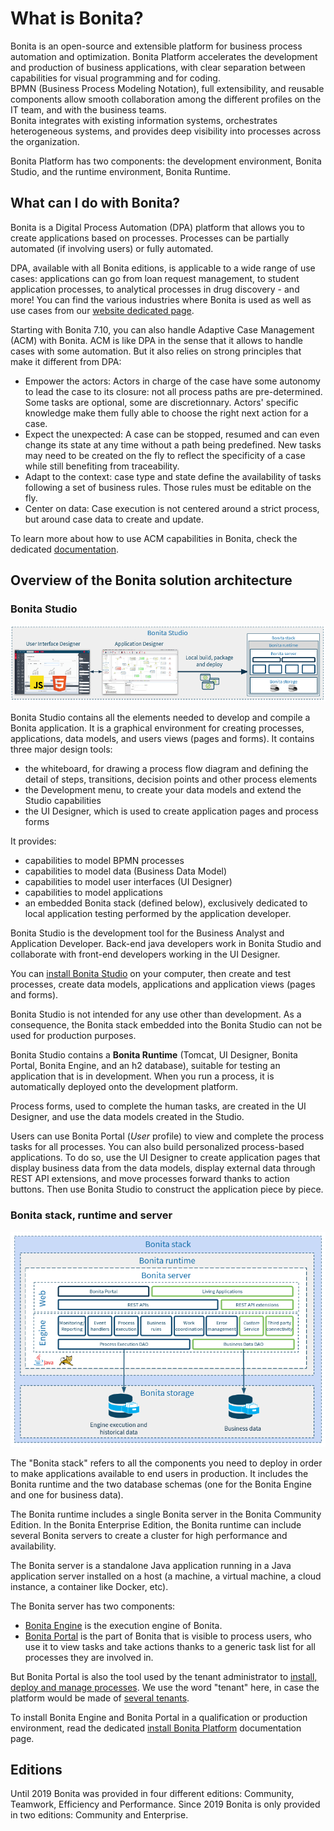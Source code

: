 # What is Bonita?

Bonita is an open-source and extensible platform for business process automation and optimization. Bonita Platform accelerates the development and production of business applications, with clear separation between capabilities for visual programming and for coding.  
BPMN (Business Process Modeling Notation), full extensibility, and reusable components allow smooth collaboration among the different profiles on the IT team, and with the business teams.  
Bonita integrates with existing information systems, orchestrates heterogeneous systems, and provides deep visibility into processes across the organization.

Bonita Platform has two components: the development environment, Bonita Studio, and the runtime environment, Bonita Runtime.

## What can I do with Bonita?

Bonita is a Digital Process Automation (DPA) platform that allows you to create applications based on processes. Processes can be partially automated (if involving users) or fully automated.

DPA, available with all Bonita editions, is applicable to a wide range of use cases: applications can go from loan request management, to student application processes, to analytical processes in drug discovery - and more! You can find the various industries where Bonita is used as well as use cases from our [website dedicated page](https://www.bonitasoft.com/industries).

Starting with Bonita 7.10, you can also handle Adaptive Case Management (ACM) with Bonita. 
ACM is like DPA in the sense that it allows to handle cases with some automation. But it also relies on strong principles that make it different from DPA: 
  - Empower the actors: 
    Actors in charge of the case have some autonomy to lead the case to its closure: not all process paths are pre-determined. Some tasks are optional, some are discretionnary. 
    Actors' specific knowledge make them fully able to choose the right next action for a case. 
  - Expect the unexpected: 
    A case can be stopped, resumed and can even change its state at any time without a path being predefined. New tasks may need to be created on the fly to reflect the specificity of a case while still benefiting from traceability.
  - Adapt to the context: case type and state define the availability of tasks following a set of business rules. Those rules must be editable on the fly.
  - Center on data: Case execution is not centered around a strict process, but around case data to create and update.

To learn more about how to use ACM capabilities in Bonita, check the dedicated [documentation](use-bonita-acm.md).

## Overview of the Bonita solution architecture

### Bonita Studio

![Bonita Studio architecture](images/getting-started-tutorial/what-is-bonita/architecture-bonita-studio.png)<!--{.img-responsive .img-thumbnail}-->

Bonita Studio contains all the elements needed to develop and compile a Bonita application. It is a graphical environment for creating processes, applications, data models, and users views (pages and forms). It contains three major design tools: 

* the whiteboard, for drawing a process flow diagram and defining the detail of steps, transitions, decision points and other process elements
* the Development menu, to create your data models and extend the Studio capabilities
* the UI Designer, which is used to create application pages and process forms

It provides:
- capabilities to model BPMN processes
- capabilities to model data (Business Data Model)
- capabilities to model user interfaces (UI Designer)
- capabilities to model applications
- an embedded Bonita stack (defined below), exclusively dedicated to local application testing performed by the application developer.

Bonita Studio is the development tool for the Business Analyst and Application Developer. Back-end java developers work in Bonita Studio and collaborate with front-end developers working in the UI Designer.

You can [install Bonita Studio](bonita-bpm-installation-overview.md) on your computer, then create and test processes, create data models, applications and application views (pages and forms). 

Bonita Studio is not intended for any use other than development. As a consequence, the Bonita stack embedded into the Bonita Studio can not be used for production purposes.

Bonita Studio contains a **Bonita Runtime** (Tomcat, UI Designer, Bonita Portal, Bonita Engine, and an h2 database), suitable for testing an application that is in development. When you run a process, it is automatically deployed onto the development platform.

Process forms, used to complete the human tasks, are created in the UI Designer, and use the data models created in the Studio.

Users can use Bonita Portal (_User_ profile) to view and complete the process tasks for all processes. You can also build personalized process-based applications. To do so, use the UI Designer to create application pages that display business data from the data models, display external data through REST API extensions, and move processes forward thanks to action buttons. Then use Bonita Studio to construct the application piece by piece.

<a id="platform"/>

### Bonita stack, runtime and server

![Bonita stack architecture](images/getting-started-tutorial/what-is-bonita/architecture-bonita-stack.png)<!--{.img-responsive .img-thumbnail}-->

The "Bonita stack" refers to all the components you need to deploy in order to make applications available to end users in production. It includes the Bonita runtime and the two database schemas (one for the Bonita Engine and one for business data).

The Bonita runtime includes a single Bonita server in the Bonita Community Edition. In the Bonita Enterprise Edition, the Bonita runtime can include several Bonita servers to create a cluster for high performance and availability.

The Bonita server is a standalone Java application running in a Java application server installed on a host (a machine, a virtual machine, a cloud instance, a container like Docker, etc).

The Bonita server has two components:
* [Bonita Engine](engine-architecture-overview.md) is the execution engine of Bonita.
* [Bonita Portal](bonita-bpm-portal-interface-overview.md) is the part of Bonita that is visible to process users, who use it to view tasks and take actions thanks to a generic task list for all processes they are involved in.

But Bonita Portal is also the tool used by the tenant administrator to [install, deploy and manage processes](processes.md). We use the word "tenant" here, in case the platform would be made of [several tenants](multi-tenancy-and-tenant-configuration.md).

To install Bonita Engine and Bonita Portal in a qualification or production environment, read the dedicated [install Bonita Platform](bonita-bpm-installation-overview.md#platform) documentation page.

## Editions

Until 2019 Bonita was provided in four different editions: Community, Teamwork, Efficiency and Performance. Since 2019 Bonita is only provided in two editions: Community and Enterprise.
